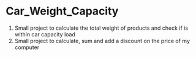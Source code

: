 # Car_Weight_Capacity

1. Small project to calculate the total weight of products and check if is within car capacity load
2. Small project to calculate, sum and add a discount on the price of my computer